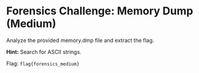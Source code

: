 # Forensics Challenge: Memory Dump (Medium)

Analyze the provided memory.dmp file and extract the flag.

**Hint:** Search for ASCII strings.

Flag: `flag{forensics_medium}`
